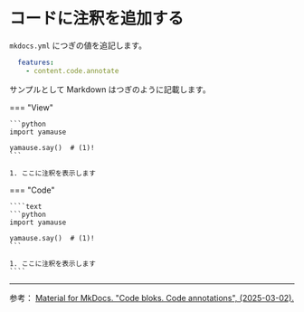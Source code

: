# コードに注釈を追加する

`mkdocs.yml` につぎの値を追記します。

```yaml
  features:
    - content.code.annotate
```

サンプルとして Markdown はつぎのように記載します。

=== "View"

    ```python
    import yamause

    yamause.say()  # (1)!
    ```

    1. ここに注釈を表示します

=== "Code"

    ````text
    ```python
    import yamause

    yamause.say()  # (1)!
    ```

    1. ここに注釈を表示します
    ````


---

参考： [Material for MkDocs. "Code bloks. Code annotations", (2025-03-02).](https://squidfunk.github.io/mkdocs-material/reference/code-blocks/?h=code#code-annotations)
